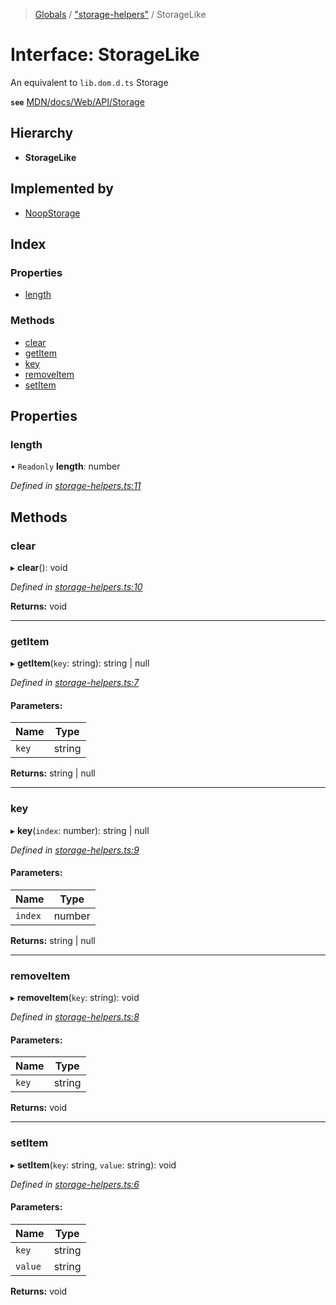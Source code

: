 > [Globals](/docs/globals.md) / ["storage-helpers"](/docs/modules/_storage_helpers_.md) / StorageLike

# Interface: StorageLike

An equivalent to `lib.dom.d.ts` Storage

**`see`** [MDN/docs/Web/API/Storage](https://developer.mozilla.org/en-US/docs/Web/API/Storage)

## Hierarchy

* **StorageLike**

## Implemented by

* [NoopStorage](/docs/classes/_storage_helpers_.noopstorage.md)

## Index

### Properties

* [length](/docs/interfaces/_storage_helpers_.storagelike.md#length)

### Methods

* [clear](/docs/interfaces/_storage_helpers_.storagelike.md#clear)
* [getItem](/docs/interfaces/_storage_helpers_.storagelike.md#getitem)
* [key](/docs/interfaces/_storage_helpers_.storagelike.md#key)
* [removeItem](/docs/interfaces/_storage_helpers_.storagelike.md#removeitem)
* [setItem](/docs/interfaces/_storage_helpers_.storagelike.md#setitem)

## Properties

### length

• `Readonly` **length**: number

*Defined in [storage-helpers.ts:11](https://github.com/FaberVitale/storage-helpers/blob/main/src/storage-helpers.ts#L11)*

## Methods

### clear

▸ **clear**(): void

*Defined in [storage-helpers.ts:10](https://github.com/FaberVitale/storage-helpers/blob/main/src/storage-helpers.ts#L10)*

**Returns:** void

___

### getItem

▸ **getItem**(`key`: string): string \| null

*Defined in [storage-helpers.ts:7](https://github.com/FaberVitale/storage-helpers/blob/main/src/storage-helpers.ts#L7)*

#### Parameters:

Name | Type |
------ | ------ |
`key` | string |

**Returns:** string \| null

___

### key

▸ **key**(`index`: number): string \| null

*Defined in [storage-helpers.ts:9](https://github.com/FaberVitale/storage-helpers/blob/main/src/storage-helpers.ts#L9)*

#### Parameters:

Name | Type |
------ | ------ |
`index` | number |

**Returns:** string \| null

___

### removeItem

▸ **removeItem**(`key`: string): void

*Defined in [storage-helpers.ts:8](https://github.com/FaberVitale/storage-helpers/blob/main/src/storage-helpers.ts#L8)*

#### Parameters:

Name | Type |
------ | ------ |
`key` | string |

**Returns:** void

___

### setItem

▸ **setItem**(`key`: string, `value`: string): void

*Defined in [storage-helpers.ts:6](https://github.com/FaberVitale/storage-helpers/blob/main/src/storage-helpers.ts#L6)*

#### Parameters:

Name | Type |
------ | ------ |
`key` | string |
`value` | string |

**Returns:** void
